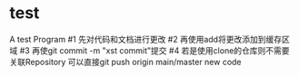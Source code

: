# test
A test Program
#1 先对代码和文档进行更改
#2 再使用add将更改添加到缓存区域
#3 再使git commit -m "xst commit"提交
#4 若是使用clone的仓库则不需要关联Repository 可以直接git push origin main/master
new code
